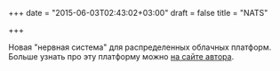 +++
date = "2015-06-03T02:43:02+03:00"
draft = false
title = "NATS"

+++

<p>Новая &quot;нервная система&quot; для распределенных облачных платформ. Больше узнать про эту платформу можно <a href="http://www.socallinuxexpo.org/scale/13x/presentations/nats-new-nervous-system-distributed-cloud-platforms">на сайте автора</a>.</p>
 <iframe width="100%" height="620" src="https://www.youtube.com/embed/5GcAgMPECxE" frameborder="0" allowfullscreen></iframe>